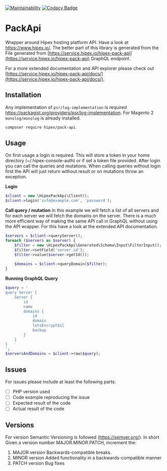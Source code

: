 [![Maintainability](https://api.codeclimate.com/v1/badges/a99a88d28ad37a79dbf6/maintainability)](https://codeclimate.com/github/codeclimate/codeclimate/maintainability)
[![Codacy Badge](https://api.codacy.com/project/badge/Grade/dfe9899595cd474ea95c62af46bcf803)](https://www.codacy.com/app/Fgruntjes/PackApi?utm_source=github.com&amp;utm_medium=referral&amp;utm_content=HipexBV/PackApi&amp;utm_campaign=Badge_Grade)

# PackApi
Wrapper around Hipex hosting platform API. Have a look at https://www.hipex.io/. The better part of this library
is generated from the File generated from [https://service.hipex.io/hipex-pack-api](https://service.hipex.io/hipex-pack-api) GraphQL endpoint.

For a more extended documentation and API explorer please check out [https://service.hipex.io/hipex-pack-api/docs/](https://service.hipex.io/hipex-pack-api/docs/).

## Installation
Any implementation of `psr/log-implementation` is required https://packagist.org/providers/psr/log-implementation. For Magento 2 `monolog/monolog` is already installed.

```bash
composer require hipex/pack-api
```

## Usage
On first usage a login is required. This will store a token in your home directory (~/.hipex-console-auth) or if set a token file provided.
After login you can call the queries and mutations. When calling queries without login first the API will just return without result or on mutations throw an exception.

**Login**
```php
$client = new \HipexPackApi\Client();
$client->login('info@example.com', 'password');
```

**Call query / mutation**
In this example we will fetch a list of all servers and for each server we will fetch the domains on the server. There is a much more efficient way
of making the same API call in GraphQL without using the API wrapper. For this have a look at the extended API documentation.
```php
$servers = $client->queryServer();
foreach ($servers as $server) {
    $filter = new \HipexPackApi\Generated\Schema\Input\FilterInput();
    $filter->setField('server.id');
    $filter->value($server->getId());
    
    $domains = $client->queryDomain($filter);    
} 
```

**Running GraphQL Query**
```php
$query = '
query Server {
    Server {
        id
        name
        domains {
            id
            domain
            letsEncryptSsl
            backup
        }
    }
}
';
$serversAndDomains = $client->raw($query); 
```


## Issues
For issues please include at least the following parts:
- [ ] PHP version used
- [ ] Code example reproducing the issue
- [ ] Expected result of the code
- [ ] Actual result of the code

## Versions
For version Semantic Versioning is followed (https://semver.org/). In short  Given a version number MAJOR.MINOR.PATCH, increment the:
1. MAJOR version Backwards-compatible breaks.
2. MINOR version Added functionality in a backwards-compatible manner
3. PATCH version Bug fixes
